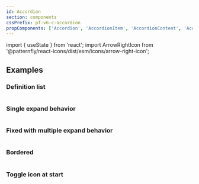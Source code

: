 ```yaml
---
id: Accordion
section: components
cssPrefix: pf-v6-c-accordion
propComponents: ['Accordion', 'AccordionItem', 'AccordionContent', 'AccordionToggle', AccordionExpandableContentBody]
---
```


import { useState } from 'react';
import ArrowRightIcon from '@patternfly/react-icons/dist/esm/icons/arrow-right-icon';

## Examples

### Definition list

```ts file="./AccordionDefinitionList.tsx"
```

### Single expand behavior

```ts file="./AccordionSingleExpandBehavior.tsx"
```

### Fixed with multiple expand behavior

```ts file="./AccordionFixedWithMultipleExpandBehavior.tsx"
```

### Bordered

```ts file="./AccordionBordered.tsx"
```

### Toggle icon at start

```ts file="./AccordionToggleIconAtStart.tsx"
```
